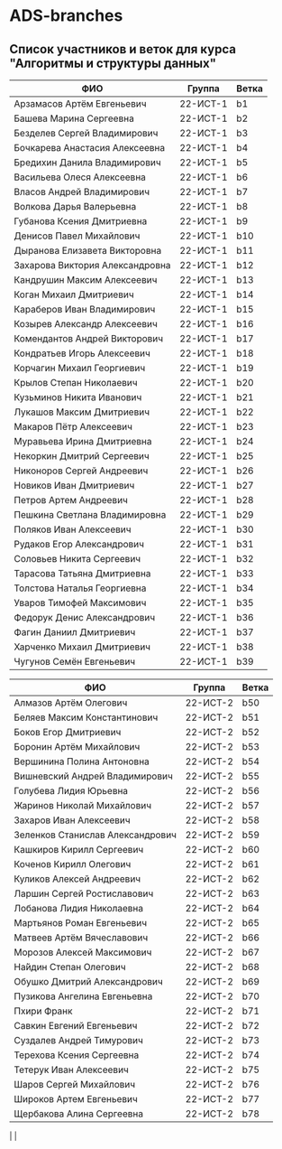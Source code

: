 # ADS-branches


## Список участников и веток для курса "Алгоритмы и структуры данных"

|ФИО|	Группа	|Ветка|
|---|--------|-----|
|Арзамасов Артём Евгеньевич  | 22-ИСТ-1 | b1 |
|Башева Марина Сергеевна  | 22-ИСТ-1 | b2 |
|Безделев Сергей Владимирович | 22-ИСТ-1 | b3 |
|Бочкарева Анастасия Алексеевна  | 22-ИСТ-1 | b4 |
|Бредихин Данила Владимирович | 22-ИСТ-1 | b5 |
|Васильева Олеся Алексеевна  | 22-ИСТ-1 |  b6 |
|Власов Андрей Владимирович  | 22-ИСТ-1 |  b7 |
|Волкова Дарья Валерьевна  | 22-ИСТ-1 |  b8 |
|Губанова Ксения Дмитриевна  | 22-ИСТ-1 | b9 |
|Денисов Павел Михайлович | 22-ИСТ-1 | b10 |
|Дыранова Елизавета Викторовна | 22-ИСТ-1 |  b11 |
|Захарова Виктория Александровна | 22-ИСТ-1 | b12 |
|Кандрушин Максим Алексеевич  | 22-ИСТ-1 | b13 |
|Коган Михаил Дмитриевич | 22-ИСТ-1 | b14 |
|Караберов Иван Владимирович  | 22-ИСТ-1 | b15 |
|Козырев Александр Алексеевич  | 22-ИСТ-1 | b16 |
|Комендантов Андрей Викторович | 22-ИСТ-1 | b17 |
|Кондратьев Игорь Алексеевич | 22-ИСТ-1 | b18 |
|Корчагин Михаил Георгиевич | 22-ИСТ-1 |  b19 |
|Крылов Степан Николаевич | 22-ИСТ-1 | b20 |
|Кузьминов Никита Иванович  | 22-ИСТ-1 | b21 |
|Лукашов Максим Дмитриевич  | 22-ИСТ-1 | b22 |
|Макаров Пётр Алексеевич | 22-ИСТ-1 | b23 |
|Муравьева Ирина Дмитриевна  | 22-ИСТ-1 | b24 |
|Некоркин Дмитрий Сергеевич | 22-ИСТ-1 |  b25 |
|Никоноров Сергей Андреевич  | 22-ИСТ-1 | b26 |
|Новиков Иван Дмитриевич  | 22-ИСТ-1 | b27 |
|Петров Артем Андреевич | 22-ИСТ-1 | b28 |
|Пешкина Светлана Владимировна | 22-ИСТ-1 | b29 |
|Поляков Иван Алексеевич | 22-ИСТ-1 | b30 |
|Рудаков Егор Александрович | 22-ИСТ-1 | b31 |
|Соловьев Никита Сергеевич | 22-ИСТ-1 | b32 |
|Тарасова Татьяна Дмитриевна | 22-ИСТ-1 | b33 |
|Толстова Наталья Георгиевна | 22-ИСТ-1 | b34 |
|Уваров Тимофей Максимович | 22-ИСТ-1 | b35 |
|Федорук Денис Александрович | 22-ИСТ-1 | b36 |
|Фагин Даниил Дмитриевич | 22-ИСТ-1 |  b37 |
|Харченко Михаил Дмитриевич | 22-ИСТ-1 | b38 |
|Чугунов Семён Евгеньевич | 22-ИСТ-1 | b39 |

|ФИО|	Группа	|Ветка|
|---|--------|-----|
|Алмазов Артём Олегович | 22-ИСТ-2 | b50 |
|Беляев Максим Константинович | 22-ИСТ-2 | b51 |
|Боков Егор Дмитриевич | 22-ИСТ-2 | b52 |
|Боронин Артём Михайлович | 22-ИСТ-2 | b53 |
|Вершинина Полина Антоновна | 22-ИСТ-2 | b54 |
|Вишневский Андрей Владимирович | 22-ИСТ-2 | b55 |
|Голубева Лидия Юрьевна | 22-ИСТ-2 | b56 |
|Жаринов Николай Михайлович | 22-ИСТ-2 | b57 |
|Захаров Иван Алексеевич | 22-ИСТ-2 | b58 |
|Зеленков Станислав Александрович | 22-ИСТ-2 | b59 |
|Кашкиров Кирилл Сергеевич | 22-ИСТ-2 | b60 |
|Коченов Кирилл Олегович | 22-ИСТ-2 | b61 |
|Куликов Алексей Андреевич | 22-ИСТ-2 | b62 |
|Ларшин Сергей Ростиславович | 22-ИСТ-2 | b63 |
|Лобанова Лидия Николаевна | 22-ИСТ-2 | b64 |
|Мартьянов Роман Евгеньевич | 22-ИСТ-2 | b65 |
|Матвеев Артём Вячеславович | 22-ИСТ-2 | b66 |
|Морозов Алексей Максимович | 22-ИСТ-2 | b67 |
|На́йдин Степан Олегович | 22-ИСТ-2 | b68 |
|Обушко Дмитрий Александрович | 22-ИСТ-2 | b69 |
|Пузикова Ангелина Евгеньевна | 22-ИСТ-2 | b70 |
|Пхири Франк | 22-ИСТ-2 | b71 |
|Савкин Евгений Евгеньевич | 22-ИСТ-2 | b72 |
|Суздалев Андрей Тимурович | 22-ИСТ-2 | b73 |
|Терехова Ксения Сергеевна | 22-ИСТ-2 | b74 |
|Тетерук Иван Алексеевич | 22-ИСТ-2 | b75 |
|Шаров Сергей Михайлович | 22-ИСТ-2 | b76 |
|Широков Артем Евгеньевич | 22-ИСТ-2 | b77 |
|Щербакова Алина Сергеевна | 22-ИСТ-2 | b78 |
|
|










